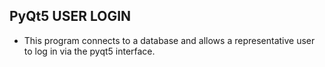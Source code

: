## PyQt5 USER LOGIN
 - This program connects to a database and allows a representative user to log in via the pyqt5 interface.